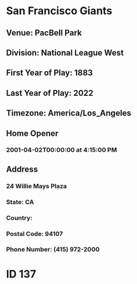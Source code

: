 # San Francisco Giants
## Venue: PacBell Park
## Division: National League West
## First Year of Play: 1883
## Last Year of Play: 2022
## Timezone: America/Los_Angeles
## Home Opener
### 2001-04-02T00:00:00 at 4:15:00 PM
## Address
### 24 Willie Mays Plaza
### State: CA
### Country: 
### Postal Code: 94107
### Phone Number: (415) 972-2000
# ID 137